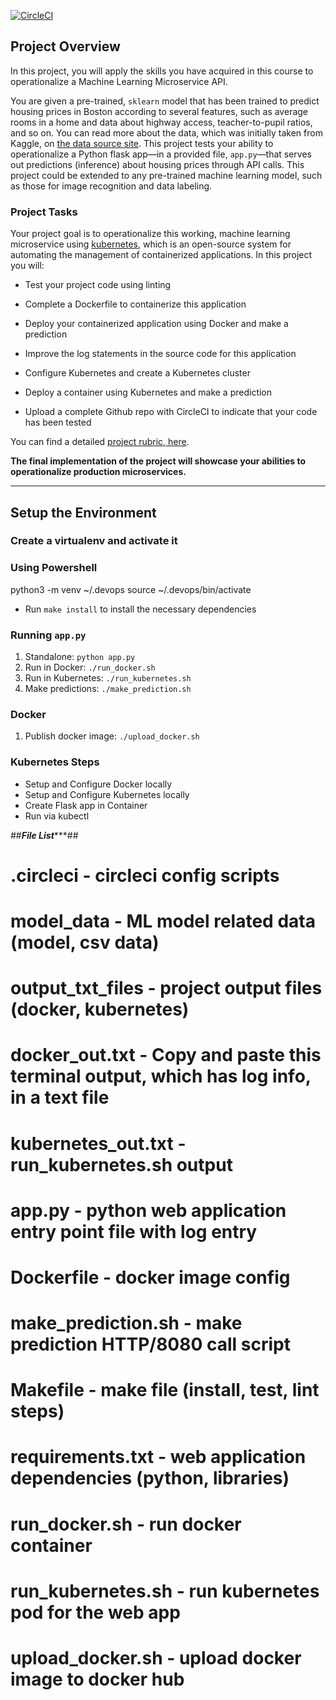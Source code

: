 [![CircleCI](https://circleci.com/gh/rana12340/project-ml-microservice-kubernetes/circleci-docs.svg?style=svg)](https://app.circleci.com/pipelines/github/rana12340/project-ml-microservice-kubernetes)


## Project Overview

In this project, you will apply the skills you have acquired in this course to operationalize a Machine Learning Microservice API. 

You are given a pre-trained, `sklearn` model that has been trained to predict housing prices in Boston according to several features, such as average rooms in a home and data about highway access, teacher-to-pupil ratios, and so on. You can read more about the data, which was initially taken from Kaggle, on [the data source site](https://www.kaggle.com/c/boston-housing). This project tests your ability to operationalize a Python flask app—in a provided file, `app.py`—that serves out predictions (inference) about housing prices through API calls. This project could be extended to any pre-trained machine learning model, such as those for image recognition and data labeling.

### Project Tasks

Your project goal is to operationalize this working, machine learning microservice using [kubernetes](https://kubernetes.io/), which is an open-source system for automating the management of containerized applications. In this project you will:
* Test your project code using linting

* Complete a Dockerfile to containerize this application
* Deploy your containerized application using Docker and make a prediction
* Improve the log statements in the source code for this application
* Configure Kubernetes and create a Kubernetes cluster
* Deploy a container using Kubernetes and make a prediction
* Upload a complete Github repo with CircleCI to indicate that your code has been tested

You can find a detailed [project rubric, here](https://review.udacity.com/#!/rubrics/2576/view).

**The final implementation of the project will showcase your abilities to operationalize production microservices.**

---

## Setup the Environment

### Create a virtualenv and activate it
### Using Powershell
python3 -m venv ~/.devops
source ~/.devops/bin/activate

* Run `make install` to install the necessary dependencies

### Running `app.py`
1. Standalone:  `python app.py`
2. Run in Docker:  `./run_docker.sh`
3. Run in Kubernetes:  `./run_kubernetes.sh`
4. Make predictions: `./make_prediction.sh`

### Docker
1. Publish docker image: `./upload_docker.sh`

### Kubernetes Steps
* Setup and Configure Docker locally
* Setup and Configure Kubernetes locally
* Create Flask app in Container
* Run via kubectl

##***********File List**************##
# .circleci - circleci config scripts
# model_data - ML model related data (model, csv data)
# output_txt_files - project output files (docker, kubernetes)
# docker_out.txt - Copy and paste this terminal output, which has log info, in a text file
# kubernetes_out.txt - run_kubernetes.sh output
# app.py - python web application entry point file with log entry
# Dockerfile - docker image config
# make_prediction.sh - make prediction HTTP/8080 call script
# Makefile - make file (install, test, lint steps)
# requirements.txt - web application dependencies (python, libraries)
# run_docker.sh - run docker container
# run_kubernetes.sh - run kubernetes pod for the web app
# upload_docker.sh - upload docker image to docker hub
